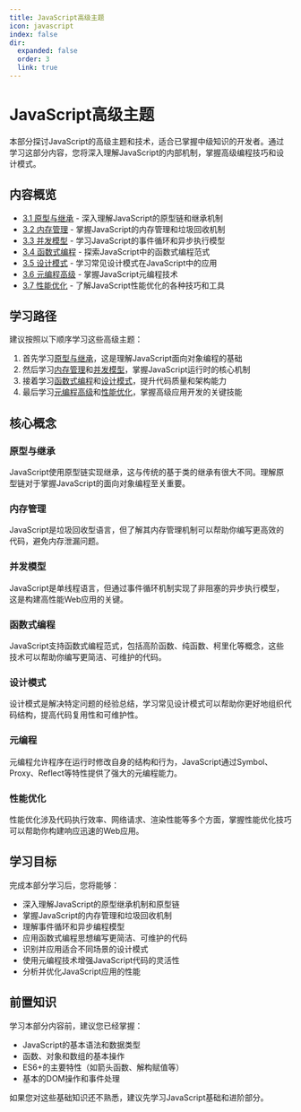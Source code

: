 ```yaml
---
title: JavaScript高级主题
icon: javascript
index: false
dir:
  expanded: false
  order: 3
  link: true
---
```


# JavaScript高级主题

本部分探讨JavaScript的高级主题和技术，适合已掌握中级知识的开发者。通过学习这部分内容，您将深入理解JavaScript的内部机制，掌握高级编程技巧和设计模式。

## 内容概览

- [3.1 原型与继承](./3.1-原型与继承/README.md) - 深入理解JavaScript的原型链和继承机制
- [3.2 内存管理](./3.2-内存管理/README.md) - 掌握JavaScript的内存管理和垃圾回收机制
- [3.3 并发模型](./3.3-并发模型/README.md) - 学习JavaScript的事件循环和异步执行模型
- [3.4 函数式编程](./3.4-函数式编程/README.md) - 探索JavaScript中的函数式编程范式
- [3.5 设计模式](./3.5-设计模式/README.md) - 学习常见设计模式在JavaScript中的应用
- [3.6 元编程高级](./3.6-元编程高级/README.md) - 掌握JavaScript元编程技术
- [3.7 性能优化](./3.7-性能优化/README.md) - 了解JavaScript性能优化的各种技巧和工具

## 学习路径

建议按照以下顺序学习这些高级主题：

1. 首先学习[原型与继承](./3.1-原型与继承/README.md)，这是理解JavaScript面向对象编程的基础
2. 然后学习[内存管理](./3.2-内存管理/README.md)和[并发模型](./3.3-并发模型/README.md)，掌握JavaScript运行时的核心机制
3. 接着学习[函数式编程](./3.4-函数式编程/README.md)和[设计模式](./3.5-设计模式/README.md)，提升代码质量和架构能力
4. 最后学习[元编程高级](./3.6-元编程高级/README.md)和[性能优化](./3.7-性能优化/README.md)，掌握高级应用开发的关键技能

## 核心概念

### 原型与继承

JavaScript使用原型链实现继承，这与传统的基于类的继承有很大不同。理解原型链对于掌握JavaScript的面向对象编程至关重要。

### 内存管理

JavaScript是垃圾回收型语言，但了解其内存管理机制可以帮助你编写更高效的代码，避免内存泄漏问题。

### 并发模型

JavaScript是单线程语言，但通过事件循环机制实现了非阻塞的异步执行模型，这是构建高性能Web应用的关键。

### 函数式编程

JavaScript支持函数式编程范式，包括高阶函数、纯函数、柯里化等概念，这些技术可以帮助你编写更简洁、可维护的代码。

### 设计模式

设计模式是解决特定问题的经验总结，学习常见设计模式可以帮助你更好地组织代码结构，提高代码复用性和可维护性。

### 元编程

元编程允许程序在运行时修改自身的结构和行为，JavaScript通过Symbol、Proxy、Reflect等特性提供了强大的元编程能力。

### 性能优化

性能优化涉及代码执行效率、网络请求、渲染性能等多个方面，掌握性能优化技巧可以帮助你构建响应迅速的Web应用。

## 学习目标

完成本部分学习后，您将能够：

- 深入理解JavaScript的原型继承机制和原型链
- 掌握JavaScript的内存管理和垃圾回收机制
- 理解事件循环和异步编程模型
- 应用函数式编程思想编写更简洁、可维护的代码
- 识别并应用适合不同场景的设计模式
- 使用元编程技术增强JavaScript代码的灵活性
- 分析并优化JavaScript应用的性能

## 前置知识

学习本部分内容前，建议您已经掌握：

- JavaScript的基本语法和数据类型
- 函数、对象和数组的基本操作
- ES6+的主要特性（如箭头函数、解构赋值等）
- 基本的DOM操作和事件处理

如果您对这些基础知识还不熟悉，建议先学习JavaScript基础和进阶部分。